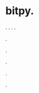 # bitpy.
.
.
.
.












.






















































.
























.



























.

















































































.










































